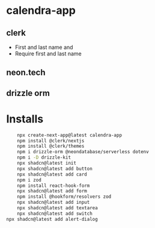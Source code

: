 # calendra-app

## clerk

*  First and last name 
    and
* Require first and last name

## neon.tech

## drizzle orm

# Installs

```sh
    npx create-next-app@latest calendra-app
    npm install @clerk/nextjs
    npm install @clerk/themes
    npm i drizzle-orm @neondatabase/serverless dotenv
    npm i -D drizzle-kit
    npx shadcn@latest init
    npx shadcn@latest add button
    npx shadcn@latest add card
    npm i zod
    npm install react-hook-form
    npx shadcn@latest add form
    npm install @hookform/resolvers zod
    npx shadcn@latest add input
    npx shadcn@latest add textarea
    npx shadcn@latest add switch
npx shadcn@latest add alert-dialog


```